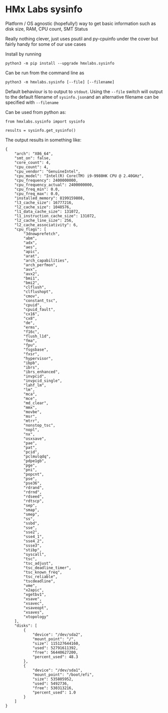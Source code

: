 # HMx Labs sysinfo
Platform / OS agnostic (hopefully!) way to get basic information such as disk size, RAM, CPU count, SMT Status

Really nothing clever, just uses psutil and py-cpuinfo under the cover but fairly handy for some of our use cases

Install by running

    python3 -m pip install --upgrade hmxlabs.sysinfo

Can be run from the command line as

    python3 -m hmxlabs.sysinfo [--file] [--filename]

Default behaviour is to output to `stdout`. Using the `--file` switch will output to the default filename of `sysinfo.json`and an alternative filename can be specified with `--filename`

Can be used from python as:

    from hmxlabs.sysinfo import sysinfo

    results = sysinfo.get_sysinfo()

The output results in something like:

    {
        "arch": "X86_64",
        "smt_on": false,
        "core_count": 4,
        "cpu_count": 4,
        "cpu_vendor": "GenuineIntel",
        "cpu_model": "Intel(R) Core(TM) i9-9980HK CPU @ 2.40GHz",
        "cpu_frequency": 2400000000,
        "cpu_frequency_actual": 2400000000,
        "cpu_freq_min": 0.0,
        "cpu_freq_max": 0.0,
        "installed_memory": 8199159808,
        "l3_cache_size": 16777216,
        "l2_cache_size": 1048576,
        "l1_data_cache_size": 131072,
        "l1_instruction_cache_size": 131072,
        "l2_cache_line_size": 256,
        "l2_cache_associativity": 6,
        "cpu_flags": [
            "3dnowprefetch",
            "abm",
            "adx",
            "aes",
            "apic",
            "arat",
            "arch_capabilities",
            "arch_perfmon",
            "avx",
            "avx2",
            "bmi1",
            "bmi2",
            "clflush",
            "clflushopt",
            "cmov",
            "constant_tsc",
            "cpuid",
            "cpuid_fault",
            "cx16",
            "cx8",
            "de",
            "erms",
            "f16c",
            "flush_l1d",
            "fma",
            "fpu",
            "fsgsbase",
            "fxsr",
            "hypervisor",
            "ibpb",
            "ibrs",
            "ibrs_enhanced",
            "invpcid",
            "invpcid_single",
            "lahf_lm",
            "lm",
            "mca",
            "mce",
            "md_clear",
            "mmx",
            "movbe",
            "msr",
            "mtrr",
            "nonstop_tsc",
            "nopl",
            "nx",
            "osxsave",
            "pae",
            "pat",
            "pcid",
            "pclmulqdq",
            "pdpe1gb",
            "pge",
            "pni",
            "popcnt",
            "pse",
            "pse36",
            "rdrand",
            "rdrnd",
            "rdseed",
            "rdtscp",
            "sep",
            "smap",
            "smep",
            "ss",
            "ssbd",
            "sse",
            "sse2",
            "sse4_1",
            "sse4_2",
            "ssse3",
            "stibp",
            "syscall",
            "tsc",
            "tsc_adjust",
            "tsc_deadline_timer",
            "tsc_known_freq",
            "tsc_reliable",
            "tscdeadline",
            "vme",
            "x2apic",
            "xgetbv1",
            "xsave",
            "xsavec",
            "xsaveopt",
            "xsaves",
            "xtopology"
        ],
        "disks": [
            {
                "device": "/dev/sda2",
                "mount_point": "/",
                "size": 115127644160,
                "used": 52791611392,
                "free": 56440627200,
                "percent_used": 48.3
            },
            {
                "device": "/dev/sda1",
                "mount_point": "/boot/efi",
                "size": 535805952,
                "used": 5492736,
                "free": 530313216,
                "percent_used": 1.0
            }
        ]
    }